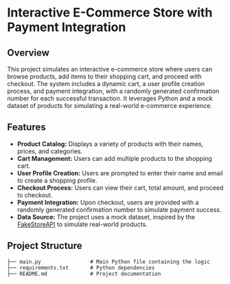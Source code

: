 # Interactive E-Commerce Store with Payment Integration

## Overview
This project simulates an interactive e-commerce store where users can browse products, add items to their shopping cart, and proceed with checkout. The system includes a dynamic cart, a user profile creation process, and payment integration, with a randomly generated confirmation number for each successful transaction. It leverages Python and a mock dataset of products for simulating a real-world e-commerce experience.

## Features
- **Product Catalog:** Displays a variety of products with their names, prices, and categories.
- **Cart Management:** Users can add multiple products to the shopping cart.
- **User Profile Creation:** Users are prompted to enter their name and email to create a shopping profile.
- **Checkout Process:** Users can view their cart, total amount, and proceed to checkout.
- **Payment Integration:** Upon checkout, users are provided with a randomly generated confirmation number to simulate payment success.
- **Data Source:** The project uses a mock dataset, inspired by the [FakeStoreAPI](https://fakestoreapi.com/) to simulate real-world products.

## Project Structure
```plaintext
├── main.py                # Main Python file containing the logic
├── requirements.txt       # Python dependencies
├── README.md              # Project documentation

